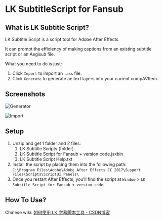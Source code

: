 # LK SubtitleScript for Fansub

## What is LK Subtitle Script?

LK Subtitle Script is a script tool for Adobe After Effects.

It can prompt the efficiency of making captions from an existing subtitle script or an Aegisub file.

What you need to do is just:

1. Click `Import` to import an `.ass` file.
2. Click `Generate` to generate ae text layers into your current compAVItem.

## Screenshots

![Generator](http://imgsrc.baidu.com/forum/w%3D580/sign=7f029ae8164c510faec4e21250592528/22576799a9014c0896406c85067b02087bf4f408.jpg "Generator")

![Import](http://imgsrc.baidu.com/forum/w%3D580/sign=c70b0e1e77ec54e741ec1a1689389bfd/128a082a6059252d321e9e24389b033b5bb5b97e.jpg "Import & Generate")

## Setup

1. Unzip and get 1 folder and 2 files:
    1. LK Subtitle Scripts (folder)
    2. LK Subtitle Script for Fansub + version code.jsxbin
    3. LK Subtitle Script Help.txt
2. Install the script by placing them into the following path:<br>`C:\Program Files\Adobe\Adobe After Effects CC 2017\Support Files\Scripts\ScriptUI Panels\`
3. Once you restart After Effects, you'll find the script at `Window` > `LK Subtitle Script for Fansub + version code`.

## How To Use?

Chinese wiki: [如何使用 LK 字幕脚本工具 - CSDN博客](https://blog.csdn.net/Likianta/article/details/80486982)

<!-- ## What's the Difference Compared with ptScript, p9Script and ArcTime? -->

